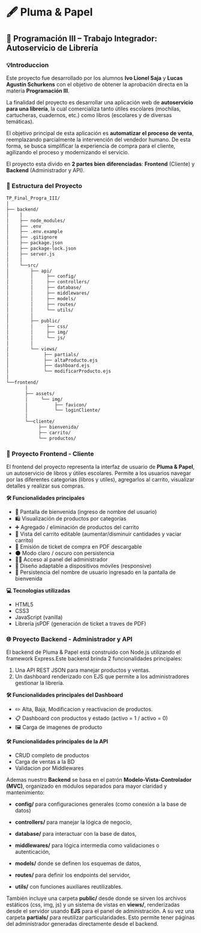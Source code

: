 # 🖋️ Pluma & Papel

## 📝 Programación III – Trabajo Integrador: Autoservicio de Librería

### 💡Introduccion
Este proyecto fue desarrollado por los alumnos **Ivo Lionel Saja** y **Lucas Agustín Schurkens** con el objetivo de obtener la aprobación directa en la materia **Programación III**.

La finalidad del proyecto es desarrollar una aplicación web de **autoservicio para una librería**, la cual comercializa tanto útiles escolares (mochilas, cartucheras, cuadernos, etc.) como libros (escolares y de diversas temáticas).

El objetivo principal de esta aplicación es **automatizar el proceso de venta**, reemplazando parcialmente la intervención del vendedor humano. De esta forma, se busca simplificar la experiencia de compra para el cliente, agilizando el proceso y modernizando el servicio.

El proyecto esta divido en **2 partes bien diferenciadas**: **Frontend** (Cliente) y **Backend** (Administrador y API).

### 📁 Estructura del Proyecto

```bash
TP_Final_Progra_III/
│
├── backend/
│    │
│    ├── node_modules/               
│    ├── .env                      
│    ├── .env.example               
│    ├── .gitignore                 
│    ├── package.json               
│    ├── package-lock.json          
│    ├── server.js                   
│    │
│    └──src/                       
│        ├── api/                  
│        │     ├── config/           
│        │     ├── controllers/        
│        │     ├── database/          
│        │     ├── middlewares/        
│        │     ├── models/             
│        │     ├── routes/            
│        │     └── utils/             
│        │
│        ├── public/                 
│        │     ├── css/                
│        │     ├── img/                
│        │     └── js/                 
│        │
│        └── views/                  
│             ├── partials/           
│             ├── altaProducto.ejs    
│             ├── dashboard.ejs           
│             └── modificarProducto.ejs 
│
└──frontend/
       │                    
       ├── assets/
       │     └── img/
       │          ├── favicon/            
       │          └── loginCliente/  
       │   
       └──cliente/
            ├── bienvenida/             
            ├── carrito/                
            └── productos/              
```      

### 🎨 Proyecto Frontend - Cliente
El frontend del proyecto representa la interfaz de usuario de **Pluma & Papel**, un autoservicio de libros y útiles escolares. Permite a los usuarios navegar por las diferentes categorias (libros y utiles), agregarlos al carrito, visualizar detalles y realizar sus compras. 

**🛠️ Funcionalidades principales** 
* 💬 Pantalla de bienvenida (ingreso de nombre del usuario)
* 🛍️ Visualización de productos por categorías
* ➕ Agregado / eliminación de productos del carrito
* 🛒 Vista del carrito editable (aumentar/disminuir cantidades y vaciar carrito)
* 🧾 Emisión de ticket de compra en PDF descargable
* 🌑 Modo claro / oscuro con persistencia
* 🧑‍💼 Acceso al panel del administrador
* 📱 Diseño adaptable a dispositivos móviles (responsive)
* 👤 Persistencia del nombre de usuario ingresado en la pantalla de bienvenida

**💻 Tecnologias utilizadas**
* HTML5
* CSS3
* JavaScript (vanilla)
* Librería jsPDF (generación de ticket a traves de PDF)


### 🌐 Proyecto Backend - Administrador y API

El backend de Pluma & Papel está construido con Node.js utilizando el framework Express.Este backend brinda 2 funcionalidades principales:

1. Una API REST JSON para manejar productos y ventas.
2. Un dashboard renderizado con EJS que permite a los administradores gestionar la librería.

**🛠️ Funcionalidades principales del Dashboard**

* ✏️ Alta, Baja, Modificacion y reactivacion de productos.
* 📋 Dashboard con productos y estado (activo = 1 / activo = 0)
* 🖼️ Carga de imagenes de producto


**🛠️ Funcionalidades principales de la API**
* CRUD completo de productos
* Carga de ventas a la BD
* Validacion por Middlewares

Ademas nuestro **Backend** se basa en el patrón **Modelo-Vista-Controlador (MVC)**, organizado en módulos separados para mayor claridad y mantenimiento:

* **config/** para configuraciones generales (como conexión a la base de datos)

* **controllers/** para manejar la lógica de negocio,

* **database/** para interactuar con la base de datos,

* **middlewares/** para lógica intermedia como validaciones o autenticación,

* **models/** donde se definen los esquemas de datos,

* **routes/** para definir los endpoints del servidor,

* **utils/** con funciones auxiliares reutilizables.

También incluye una carpeta **public/** desde donde se sirven los archivos estáticos (css, img, js) y un sistema de vistas en **views/**, renderizadas desde el servidor usando **EJS** para el panel de administración. A su vez una carpeta **partials/** para reutilizar particularidades.  Esto permite tener páginas del administrador generadas directamente desde el backend.